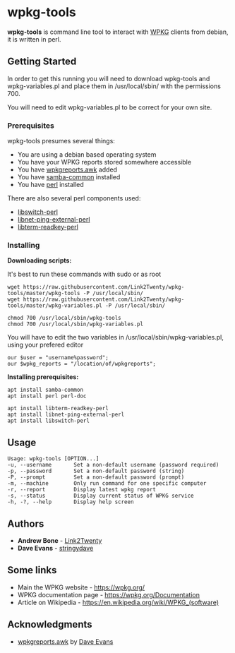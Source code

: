 # wpkg-tools

**wpkg-tools** is command line tool to interact with [WPKG](https://wpkg.org/Main_Page) clients from debian, it is written in perl.

## Getting Started

In order to get this running you will need to download wpkg-tools and wpkg-variables.pl and place them in /usr/local/sbin/ with the permissions 700.

You will need to edit wpkg-variables.pl to be correct for your own site.

### Prerequisites

wpkg-tools presumes several things:
 * You are using a debian based operating system
 * You have your WPKG reports stored somewhere accessible
 * You have [wpkgreports.awk](https://github.com/stringydave/) added
 * You have [samba-common](https://packages.ubuntu.com/search?keywords=samba-common) installed
 * You have [perl](https://wiki.debian.org/Perl) installed

There are also several perl components used:
 * [libswitch-perl](https://packages.debian.org/sid/libswitch-perl)
 * [libnet-ping-external-perl](https://packages.debian.org/wheezy/libnet-ping-external-perl)
 * [libterm-readkey-perl](https://packages.debian.org/sid/libterm-readkey-perl)

 ### Installing

 **Downloading scripts:**

It's best to run these commands with sudo or as root

 ```
wget https://raw.githubusercontent.com/Link2Twenty/wpkg-tools/master/wpkg-tools -P /usr/local/sbin/
wget https://raw.githubusercontent.com/Link2Twenty/wpkg-tools/master/wpkg-variables.pl -P /usr/local/sbin/

chmod 700 /usr/local/sbin/wpkg-tools
chmod 700 /usr/local/sbin/wpkg-variables.pl
 ```

 You will have to edit the two variables in /usr/local/sbin/wpkg-variables.pl, using your prefered editor

```
our $user = "username%password";
our $wpkg_reports = "/location/of/wpkgreports";
```

 **Installing prerequisites:**

 ```
apt install samba-common
apt install perl perl-doc

apt install libterm-readkey-perl
apt install libnet-ping-external-perl
apt install libswitch-perl
 ```

## Usage

```
Usage: wpkg-tools [OPTION...]
-u, --username       Set a non-default username (password required)
-p, --password       Set a non-default password (string)
-P, --prompt         Set a non-default password (prompt)
-m, --machine        Only run command for one specific computer
-r, --report         Display latest wpkg report
-s, --status         Display current status of WPKG service
-h, -?, --help       Display help screen
```

## Authors

* **Andrew Bone** - [Link2Twenty](https://github.com/Link2Twenty/)
* **Dave Evans** - [stringydave](https://github.com/stringydave/)

## Some links

* Main the WPKG website - https://wpkg.org/
* WPKG documentation page - https://wpkg.org/Documentation
* Article on Wikipedia - https://en.wikipedia.org/wiki/WPKG_(software)

## Acknowledgments
 * [wpkgreports.awk](https://github.com/stringydave/) by [Dave Evans](https://github.com/stringydave/)